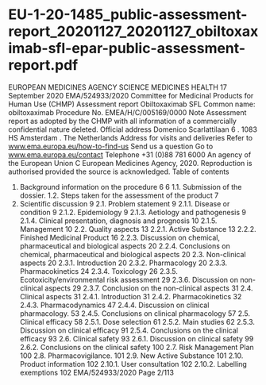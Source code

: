 # EU-1-20-1485_public-assessment-report_20201127_20201127_obiltoxaximab-sfl-epar-public-assessment-report.pdf

EUROPEAN MEDICINES AGENCY
SCIENCE
MEDICINES HEALTH
17 September 2020
EMA/524933/2020
Committee for Medicinal Products for Human Use (CHMP)
Assessment report
Obiltoxaximab SFL
Common name: obiltoxaximab
Procedure No. EMEA/H/C/005169/0000
Note
Assessment report as adopted by the CHMP with all information of a commercially confidential
nature deleted.
Official address Domenico Scarlattilaan 6 . 1083 HS Amsterdam . The Netherlands
Address for visits and deliveries Refer to www.ema.europa.eu/how-to-find-us
Send us a question Go to www.ema.europa.eu/contact Telephone +31 (0)88 781 6000
An agency of the European Union
C European Medicines Agency, 2020. Reproduction is authorised provided the source is acknowledged.
Table of contents
1. Background information on the procedure
6
6
1.1. Submission of the dossier.
1.2. Steps taken for the assessment of the product
7
2. Scientific discussion
9
2.1. Problem statement
9
2.1.1. Disease or condition
9
2.1.2. Epidemiology
9
2.1.3. Aetiology and pathogenesis
9
2.1.4. Clinical presentation, diagnosis and prognosis
10
2.1.5. Management
10
2.2. Quality aspects
13
2.2.1. Active Substance
13
2.2.2. Finished Medicinal Product
16
2.2.3. Discussion on chemical, pharmaceutical and biological aspects
20
2.2.4. Conclusions on chemical, pharmaceutical and biological aspects
20
2.3. Non-clinical aspects
20
2.3.1. Introduction
20
2.3.2. Pharmacology
20
2.3.3. Pharmacokinetics
24
2.3.4. Toxicology
26
2.3.5. Ecotoxicity/environmental risk assessment
29
2.3.6. Discussion on non-clinical aspects
29
2.3.7. Conclusion on the non-clinical aspects
31
2.4. Clinical aspects
31
2.4.1. Introduction
31
2.4.2. Pharmacokinetics
32
2.4.3. Pharmacodynamics
47
2.4.4. Discussion on clinical pharmacology.
53
2.4.5. Conclusions on clinical pharmacology
57
2.5. Clinical efficacy
58
2.5.1. Dose selection
61
2.5.2. Main studies
62
2.5.3. Discussion on clinical efficacy
91
2.5.4. Conclusions on the clinical efficacy
93
2.6. Clinical safety
93
2.6.1. Discussion on clinical safety
99
2.6.2. Conclusions on the clinical safety
100
2.7. Risk Management Plan
100
2.8. Pharmacovigilance.
101
2.9. New Active Substance
101
2.10. Product information
102
2.10.1. User consultation
102
2.10.2. Labelling exemptions
102
EMA/524933/2020
Page 2/113
